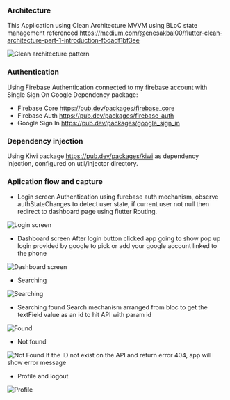 ### Architecture

This Application using Clean Architecture MVVM using BLoC state management referenced https://medium.com/@enesakbal00/flutter-clean-architecture-part-1-introduction-f5dadf1bf3ee

![Clean architecture pattern](assets/capture/architecture.webp)

### Authentication

Using Firebase Authentication connected to my firebase account with Single Sign On Google
Dependency package:

- Firebase Core https://pub.dev/packages/firebase_core
- Firebase Auth https://pub.dev/packages/firebase_auth
- Google Sign In https://pub.dev/packages/google_sign_in

### Dependency injection

Using Kiwi package https://pub.dev/packages/kiwi as dependency injection, configured on util/injector directory.

### Aplication flow and capture

- Login screen
  Authentication using furebase auth mechanism, observe authStateChanges to detect user state, if current user not null then redirect to dashboard page using flutter Routing.

![Login screen](assets/capture/login.webp)

- Dashboard screen
  After login button clicked app going to show pop up login provided by google to pick or add your google account linked to the phone

![Dashboard screen](assets/capture/dashboard.webp)

- Searching

![Searching](assets/capture/searching.webp)

- Searching found
  Search mechanism arranged from bloc to get the textField value as an id to hit API with param id

![Found](assets/capture/found.webp)

- Not found

![Not Found](assets/capture/not-found.webp)
If the ID not exist on the API and return error 404, app will show error message

- Profile and logout

![Profile](assets/capture/profile.webp)
